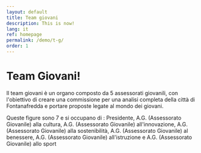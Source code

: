 ```yaml
---
layout: default
title: Team giovani
description: This is now!
lang: it
ref: homepage
permalink: /demo/t-g/
order: 1
---
```

<main class="container my-4" markdown="1">
  <h1>Team Giovani!</h1>
  <p>Il team giovani è un organo composto da 5 assessorati giovanili, con l'obiettivo di creare una commissione per una analisi completa della città di Fontanafredda e portare proposte legate al mondo dei giovani.</p>
  <p>Queste figure sono 7 e si occupano di : Presidente, A.G. (Assessorato Giovanile) alla cultura, A.G. (Assessorato Giovanile) all'innovazione, A.G. (Assessorato Giovanile) alla sostenibilità, A.G. (Assessorato Giovanile) al benessere, A.G. (Assessorato Giovanile) all'istruzione e A.G. (Assessorato Giovanile) allo sport</p>
</main>
